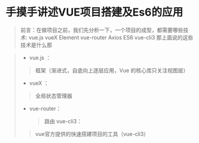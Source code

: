<!--
 * @Author: 皇甫国贝
 * @Date: 2019-09-27 10:39:14
 * @LastEditors: 皇甫国贝
 * @LastEditTime: 2019-09-27 12:09:50
 * @Description: 
 -->
# 手摸手讲述VUE项目搭建及Es6的应用

> 前言：在做项目之前，我们先分析一下，一个项目的成型，都需要哪些技术:
vue.js  vueX Element vue-router Axios ES6 vue-cli3
那上面说的这些技术是什么那

 > * vue.js ： 
 >  >框架（渐进式，自底向上逐层应用，Vue 的核心库只关注视图层）
 > * vueX ： 
 >  >全局状态管理器 
 > * vue-router：  
 >   >路由
 >vue-cli3：  
 >  >vue官方提供的快速搭建项目的工具（vue-cli3）